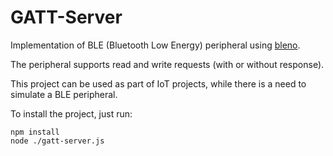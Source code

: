# GATT-Server
Implementation of BLE (Bluetooth Low Energy) peripheral using [bleno](https://github.com/sandeepmistry/bleno).

The peripheral supports read and write requests (with or without response).

This project can be used as part of IoT projects, while there is a need to simulate a BLE peripheral.

To install the project, just run:

```
npm install
node ./gatt-server.js
```
